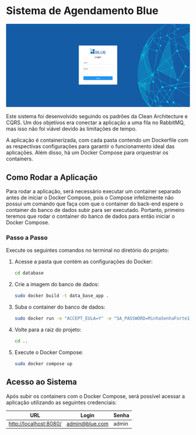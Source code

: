# Sistema de Agendamento Blue

![alt text](docs/images/image.png)

Este sistema foi desenvolvido seguindo os padrões da Clean Architecture e CQRS. Um dos objetivos era conectar a aplicação a uma fila no RabbitMQ, mas isso não foi viável devido às limitações de tempo.

A aplicação é containerizada, com cada pasta contendo um Dockerfile com as respectivas configurações para garantir o funcionamento ideal das aplicações. Além disso, há um Docker Compose para orquestrar os containers.

## Como Rodar a Aplicação

Para rodar a aplicação, será necessário executar um container separado antes de iniciar o Docker Compose, pois o Compose infelizmente não possui um comando que faça com que o container do back-end espere o container do banco de dados subir para ser executado. Portanto, primeiro teremos que rodar o container do banco de dados para então iniciar o Docker Compose.

### Passo a Passo

Execute os seguintes comandos no terminal no diretório do projeto:

1. Acesse a pasta que contém as configurações do Docker:
    ```bash
    cd database
    ```
2. Crie a imagem do banco de dados:
    ```bash
    sudo docker build -t data_base_app .
    ```
3. Suba o container do banco de dados:
    ```bash
    sudo docker run -e "ACCEPT_EULA=Y" -e "SA_PASSWORD=MinhaSenhaForte123!" -p 1433:1433 -d --name sql_db data_base_app
    ```
4. Volte para a raiz do projeto:
    ```bash
    cd ..
    ```
5. Execute o Docker Compose:
    ```bash
    sudo docker compose up
    ```

## Acesso ao Sistema

Após subir os containers com o Docker Compose, será possível acessar a aplicação utilizando as seguintes credenciais:

| URL                                    | Login             | Senha |
|----------------------------------------|-------------------|-------|
| [http://localhost:8080/](http://localhost:8080/) | admin@blue.com    | admin |
